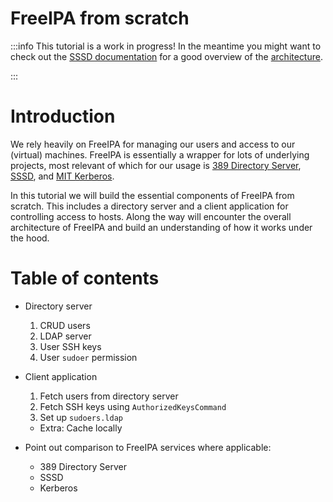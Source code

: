 # FreeIPA from scratch

:::info
This tutorial is a work in progress! In the meantime you might want to check out the [SSSD documentation](https://sssd.io/docs/introduction.html) for a good overview of the [architecture](https://sssd.io/docs/architecture.html).

:::

# Introduction

We rely heavily on FreeIPA for managing our users and access to our (virtual) machines. FreeIPA is essentially a wrapper for lots of underlying projects, most relevant of which for our usage is [389 Directory Server](https://www.port389.org/), [SSSD](https://sssd.io/i), and [MIT Kerberos](https://web.mit.edu/kerberos/).

In this tutorial we will build the essential components of FreeIPA from scratch. This includes a directory server and a client application for controlling access to hosts. Along the way will encounter the overall architecture of FreeIPA and build an understanding of how it works under the hood.

# Table of contents

* Directory server

  
  1. CRUD users
  2. LDAP server
  3. User SSH keys
  4. User `sudoer` permission
* Client application

  
  1. Fetch users from directory server
  2. Fetch SSH keys using `AuthorizedKeysCommand`
  3. Set up `sudoers.ldap`
  * Extra: Cache locally
* Point out comparison to FreeIPA services where applicable:
  * 389 Directory Server
  * SSSD
  * Kerberos